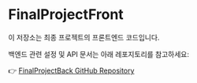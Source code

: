 # FinalProjectFront
이 저장소는 최종 프로젝트의 프론트엔드 코드입니다.

백엔드 관련 설정 및 API 문서는 아래 레포지토리를 참고하세요: 

👉 [FinalProjectBack GitHub Repository](https://github.com/KB-its-your-life-Final-Project/FinalProjectBack/blob/main/.github/CONTRIBUTING.md)

